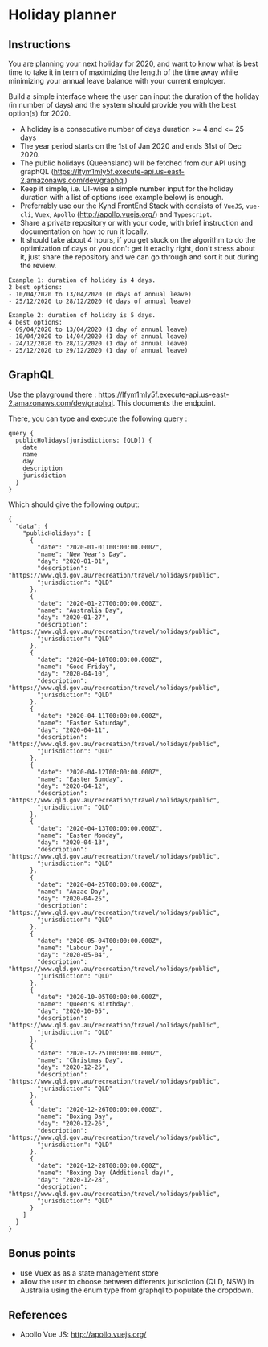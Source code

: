 # Holiday planner

## Instructions

You are planning your next holiday for 2020, and want to know what is best time to take it in term of maximizing the length of the time away while minimizing your annual leave balance with your current employer.

Build a simple interface where the user can input the duration of the holiday (in number of days) and the system should provide you with the best option(s) for 2020.

- A holiday is a consecutive number of days duration >= 4 and <= 25 days
- The year period starts on the 1st of Jan 2020 and ends 31st of Dec 2020.
- The public holidays (Queensland) will be fetched from our API using graphQL (https://lfym1mly5f.execute-api.us-east-2.amazonaws.com/dev/graphql)
- Keep it simple, i.e. UI-wise a simple number input for the holiday duration with a list of options (see example below) is enough.
- Preferrably use our the Kynd FrontEnd Stack with consists of `VueJS`, `vue-cli`, `Vuex`, `Apollo` (http://apollo.vuejs.org/) and `Typescript`. 
- Share a private repository or with your code, with brief instruction and documentation on how to run it locally.
- It should take about 4 hours, if you get stuck on the algorithm to do the optimization of days or you don't get it exaclty right, don't stress about it, just share the repository and we can go through and sort it out during the review.

```
Example 1: duration of holiday is 4 days.
2 best options: 
- 10/04/2020 to 13/04/2020 (0 days of annual leave)
- 25/12/2020 to 28/12/2020 (0 days of annual leave)

Example 2: duration of holiday is 5 days.
4 best options: 
- 09/04/2020 to 13/04/2020 (1 day of annual leave)
- 10/04/2020 to 14/04/2020 (1 day of annual leave)
- 24/12/2020 to 28/12/2020 (1 day of annual leave)
- 25/12/2020 to 29/12/2020 (1 day of annual leave)

```

## GraphQL

Use the playground there : https://lfym1mly5f.execute-api.us-east-2.amazonaws.com/dev/graphql. This documents the endpoint.

There, you can type and execute the following query :
```
query {
  publicHolidays(jurisdictions: [QLD]) {
    date
    name
    day
    description
    jurisdiction
  }
}
```

Which should give the following output:
```
{
  "data": {
    "publicHolidays": [
      {
        "date": "2020-01-01T00:00:00.000Z",
        "name": "New Year's Day",
        "day": "2020-01-01",
        "description": "https://www.qld.gov.au/recreation/travel/holidays/public",
        "jurisdiction": "QLD"
      },
      {
        "date": "2020-01-27T00:00:00.000Z",
        "name": "Australia Day",
        "day": "2020-01-27",
        "description": "https://www.qld.gov.au/recreation/travel/holidays/public",
        "jurisdiction": "QLD"
      },
      {
        "date": "2020-04-10T00:00:00.000Z",
        "name": "Good Friday",
        "day": "2020-04-10",
        "description": "https://www.qld.gov.au/recreation/travel/holidays/public",
        "jurisdiction": "QLD"
      },
      {
        "date": "2020-04-11T00:00:00.000Z",
        "name": "Easter Saturday",
        "day": "2020-04-11",
        "description": "https://www.qld.gov.au/recreation/travel/holidays/public",
        "jurisdiction": "QLD"
      },
      {
        "date": "2020-04-12T00:00:00.000Z",
        "name": "Easter Sunday",
        "day": "2020-04-12",
        "description": "https://www.qld.gov.au/recreation/travel/holidays/public",
        "jurisdiction": "QLD"
      },
      {
        "date": "2020-04-13T00:00:00.000Z",
        "name": "Easter Monday",
        "day": "2020-04-13",
        "description": "https://www.qld.gov.au/recreation/travel/holidays/public",
        "jurisdiction": "QLD"
      },
      {
        "date": "2020-04-25T00:00:00.000Z",
        "name": "Anzac Day",
        "day": "2020-04-25",
        "description": "https://www.qld.gov.au/recreation/travel/holidays/public",
        "jurisdiction": "QLD"
      },
      {
        "date": "2020-05-04T00:00:00.000Z",
        "name": "Labour Day",
        "day": "2020-05-04",
        "description": "https://www.qld.gov.au/recreation/travel/holidays/public",
        "jurisdiction": "QLD"
      },
      {
        "date": "2020-10-05T00:00:00.000Z",
        "name": "Queen's Birthday",
        "day": "2020-10-05",
        "description": "https://www.qld.gov.au/recreation/travel/holidays/public",
        "jurisdiction": "QLD"
      },
      {
        "date": "2020-12-25T00:00:00.000Z",
        "name": "Christmas Day",
        "day": "2020-12-25",
        "description": "https://www.qld.gov.au/recreation/travel/holidays/public",
        "jurisdiction": "QLD"
      },
      {
        "date": "2020-12-26T00:00:00.000Z",
        "name": "Boxing Day",
        "day": "2020-12-26",
        "description": "https://www.qld.gov.au/recreation/travel/holidays/public",
        "jurisdiction": "QLD"
      },
      {
        "date": "2020-12-28T00:00:00.000Z",
        "name": "Boxing Day (Additional day)",
        "day": "2020-12-28",
        "description": "https://www.qld.gov.au/recreation/travel/holidays/public",
        "jurisdiction": "QLD"
      }
    ]
  }
}
```


## Bonus points 

- use Vuex as as a state management store
- allow the user to choose between differents jurisdiction (QLD, NSW) in Australia using the enum type from graphql to populate the dropdown.


## References

- Apollo Vue JS: http://apollo.vuejs.org/




